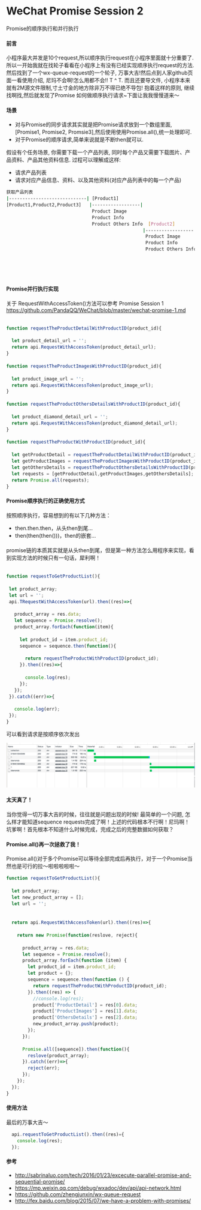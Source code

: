 # WeChat Promise Session 2
Promise的顺序执行和并行执行

#### 前言
小程序最大并发是10个request,所以顺序执行request在小程序里面就十分重要了. 
所以一开始我就在找轮子看看在小程序上有没有已经实现顺序执行request的方法.
然后找到了一个wx-queue-request的一个轮子, 万事大吉!然后点到人家github页面一看使用介绍, 尼玛不会啊!怎么用都不会!! T ^ T.
而且还要导文件, 小程序本来就有2M源文件限制,寸土寸金的地方除非万不得已绝不导包! 抱着这样的原则, 继续找啊找,然后就发现了Promise
如何做顺序执行请求~下面让我我慢慢道来～

#### 场景
* 对与Promise的同步请求其实就是把Promise请求放到一个数组里面, [Promise1, Promise2, Promsie3],然后使用使用Promise.all(),统一处理即可.
* 对于Promise的顺序请求,简单来说就是不断then就可以.

假设有个任务场景, 你需要下载一个产品列表, 同时每个产品又需要下载图片、产品资料、产品其他资料信息. 过程可以理解成这样:

* 请求产品列表
* 请求对应产品信息、资料、以及其他资料(对应产品列表中的每一个产品)

```bash
获取产品列表
|-----------------------------| [Product1]
[Product1,Product2,Product3]   |------------------|
                                Product Image
                                Product Info
                                Product Others Info  [Product2]
                                                   |------------------|
                                                    Product Image
                                                    Product Info
                                                    Product Others Info  [Product3]
                                                                        |------------------|
                                                                          Product Image
                                                                          Product Info
                                                                          Product Others Info
```

#### Promise并行执行实现
关于 RequestWithAccessToken()方法可以参考 Promise Session 1
https://github.com/PandaQQ/WeChat/blob/master/wechat-promise-1.md

```javascript

function requestTheProductDetailWithProductID(product_id){

  let product_detail_url = '';
  return api.RequestWithAccessToken(product_detail_url);
}

function requestTheProductImagesWithProductID(product_id){
  
  let product_image_url = '';
  return api.RequestWithAccessToken(product_image_url);
}

function requestTheProductOthersDetailsWithProductID(product_id){

  let product_diamond_detail_url = '';
  return api.RequestWithAccessToken(product_diamond_detail_url);
}

function requestTheProductWithProductID(product_id){

  let getProductDetail = requestTheProductDetailWithProductID(product_id);
  let getProductImages = requestTheProductImagesWithProductID(product_id);
  let getOthersDetails = requestTheProductOthersDetailsWithProductID(product_id);
  let requests = [getProductDetail,getProductImages,getOthersDetails];
  return Promise.all(requests);
}

```

#### Promise顺序执行的正确使用方式

按照顺序执行，容易想到的有以下几种方法：
* then.then.then，从头then到尾…
* then(then(then()))，then的嵌套…
####
promise链的本质其实就是从头then到尾，但是第一种方法怎么用程序来实现，看到实现方法的时候只有一句话，犀利啊！

 ```javascript
 
 function requestToGetProductList(){

  let product_array;
  let url = '';
  api.TRequestWithAccessToken(url).then((res)=>{
  
    product_array = res.data;
    let sequence = Promise.resolve();
    product_array.forEach(function(item){
      
      let product_id = item.product_id;
      sequence = sequence.then(function(){
        
        return requestTheProductWithProductID(product_id);
      }).then((res)=>{
        
        console.log(res);
      });
    });
  }).catch((err)=>{
    
    console.log(err);
  });
}

 ```
 可以看到请求是按顺序依次发出

![image](https://github.com/PandaQQ/WeChat/blob/master/img/wechat-request.png)

#### 太天真了！
当你觉得一切万事大吉的时候，往往就是问题出现的时候!
最简单的一个问题, 怎么样才能知道sequence requests完成了啊！上述的代码根本不行啊！尼玛啊！坑爹啊！首先根本不知道什么时候完成，完成之后的完整数据如何获取？
#### Promise.all()再一次拯救了我！
Promise.all()对于多个Promise可以等待全部完成后再执行，对于一个Promise当然也是可行的拉～啦啦啦啦啦～
```javascript
function requestToGetProductList(){

  let product_array;
  let new_product_array = [];
  let url = '';


  return api.RequestWithAccessToken(url).then((res)=>{

    return new Promise(function(reslove, reject){

      product_array = res.data;
      let sequence = Promise.resolve();
      product_array.forEach(function (item) {
        let product_id = item.product_id;
        let product = {};
        sequence = sequence.then(function () {
          return requestTheProductWithProductID(product_id);
        }).then((res) => {
          //console.log(res);
          product['ProductDetail'] = res[0].data;
          product['ProductImages'] = res[1].data;
          product['OthersDetails'] = res[2].data;
          new_product_array.push(product);
        });
      });

      Promise.all([sequence]).then(function(){
        reslove(product_array);
      }).catch((err)=>{
        reject(err);
      });
    });   
  });
}
```
#### 使用方法
最后的万事大吉～
```javascript
  api.requestToGetProductList().then((res)={
    console.log(res);
  });
```

#### 参考
* http://sabrinaluo.com/tech/2016/01/23/excecute-parallel-promise-and-sequential-promise/ 
* https://mp.weixin.qq.com/debug/wxadoc/dev/api/api-network.html
* https://github.com/zhengjunxin/wx-queue-request
* http://fex.baidu.com/blog/2015/07/we-have-a-problem-with-promises/
